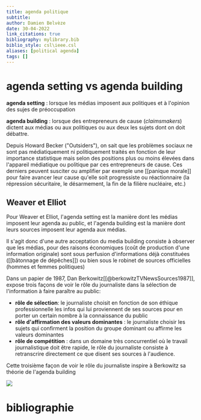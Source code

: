 ```yaml
---
title: agenda politique
subtitle:
author: Damien Belvèze
date: 30-04-2022
link_citations: true
bibliography: mylibrary.bib
biblio_style: csl\ieee.csl
aliases: [political agenda]
tags: []
---
```


# agenda setting vs agenda building

**agenda setting** : lorsque les médias imposent aux politiques et à l'opinion des sujes de préoccupation

**agenda building** : lorsque des entrepreneurs de cause (*claimsmakers*) dictent aux médias ou aux politiques ou aux deux les sujets dont on doit débattre. 

Depuis Howard Becker ("Outsiders"), on sait que les problèmes sociaux ne sont pas médiatiquement ni politiquement traités en fonction de leur importance statistique mais selon des positions plus ou moins élevées dans l'appareil médiatique ou politique par ces entrepreneurs de cause. 
Ces derniers peuvent susciter ou amplifier par exemple une [[panique morale]] pour faire avancer leur cause qu'elle soit progressiste ou réactionnaire (la répression sécuritaire, le désarmement, la fin de la filière nucléaire, etc.)

## Weaver et Elliot
Pour Weaver et Elliot, l'agenda setting est la manière dont les médias imposent leur agenda au public, et l'agenda building est la manière dont leurs sources imposent leur agenda aux médias.

Il s'agit donc d'une autre acceptation du media building consiste à observer que les médias, pour des raisons économiques (coût de production d'une information originale) sont sous perfusion d'informations déjà constituées ([[bâtonnage de dépêches]]) ou bien sous le robinet de sources officielles (hommes et femmes politiques)

Dans un papier de 1987, Dan Berkowitz[[@berkowitzTVNewsSources1987]], expose trois façons de voir le rôle du journaliste dans la sélection de l'information à faire paraître au public: 

- **rôle de sélection**: le journaliste choisit en fonction de son éthique professionnelle les infos qui lui proviennent de ses sources pour en porter un certain nombre à la connaissance du public
- **rôle d'affirmation des valeurs dominantes** : le journaliste choisir les sujets qui confirment la position du groupe dominant ou affirme les valeurs dominantes
- **rôle de compétition** : dans un domaine très concurrentiel où le travail journalistique doit être rapide, le rôle du journaliste consiste à retranscrire directement ce que disent ses sources à l'audience. 

Cette troisième façon de voir le rôle du journaliste inspire à Berkowitz sa théorie de l'agenda building

![](berkovitz.PNG)

# bibliographie

